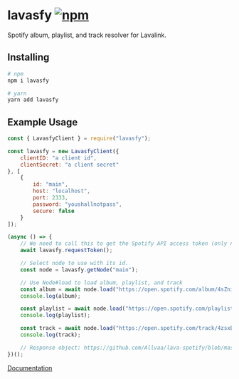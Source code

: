 # lavasfy [![npm](https://img.shields.io/npm/v/lavasfy)](https://npmjs.com/package/lavasfy "lavasfy")
Spotify album, playlist, and track resolver for Lavalink.

## Installing
```sh
# npm
npm i lavasfy

# yarn
yarn add lavasfy
```

## Example Usage
```js
const { LavasfyClient } = require("lavasfy");

const lavasfy = new LavasfyClient({
    clientID: "a client id",
    clientSecret: "a client secret"
}, [
    {
        id: "main",
        host: "localhost",
        port: 2333,
        password: "youshallnotpass",
        secure: false
    }
]);

(async () => {
    // We need to call this to get the Spotify API access token (only needs once after the LavasfyClient instantiated).
    await lavasfy.requestToken();

    // Select node to use with its id.
    const node = lavasfy.getNode("main");

    // Use Node#load to load album, playlist, and track
    const album = await node.load("https://open.spotify.com/album/4sZni6V6NvVYhfUFGqKuR3");
    console.log(album);

    const playlist = await node.load("https://open.spotify.com/playlist/2NdDBIGHUCu977yW5iKWQY");
    console.log(playlist);

    const track = await node.load("https://open.spotify.com/track/4zsxBgPkUFYEoOGDncGIBd");
    console.log(track);

    // Response object: https://github.com/Allvaa/lava-spotify/blob/master/src/typings/Lavalink/index.ts#L22
})();
```
[Documentation](https://allvaa.github.io/lava-spotify "Documentaion")
